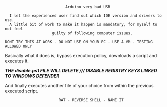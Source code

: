                                Arduino very bad USB

      I let the experienced user find out which IDE version and drivers to use. 
      A little bit of work to make it happen is mandatory, for myself to not feel 
                         guilty of following computer issues. 

    DONT TRY THIS AT WORK - DO NOT USE ON YOUR PC - USE A VM - TESTING ALLOWED ONLY

  Basically what it does is, bypass execution policy, downloads a script and executes it.

*****THE disable.ps1 FILE WILL DELETE /// DISABLE REGISTRY KEYS LINKED TO WINDOWS DEFENDER*****

  And finally executes another file of your choice from within the previous executed script.

                            RAT - REVERSE SHELL - NAME IT


